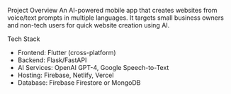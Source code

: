 Project Overview
An AI-powered mobile app that creates websites from voice/text prompts in multiple languages. It targets
small business owners and non-tech users for quick website creation using AI.

Tech Stack
- Frontend: Flutter (cross-platform)
- Backend: Flask/FastAPI
- AI Services: OpenAI GPT-4, Google Speech-to-Text
- Hosting: Firebase, Netlify, Vercel
- Database: Firebase Firestore or MongoDB

